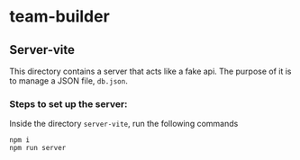 # team-builder

## Server-vite
This directory contains a server that acts like a fake api. The purpose of it is to manage a JSON file, `db.json`.

### Steps to set up the server:
Inside the directory `server-vite`, run the following commands
```
npm i
npm run server
```
